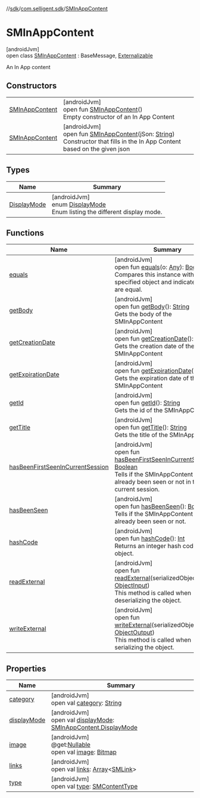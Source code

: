 //[sdk](../../../index.md)/[com.selligent.sdk](../index.md)/[SMInAppContent](index.md)

# SMInAppContent

[androidJvm]\
open class [SMInAppContent](index.md) : BaseMessage, [Externalizable](https://developer.android.com/reference/kotlin/java/io/Externalizable.html)

An In App content

## Constructors

| | |
|---|---|
| [SMInAppContent](-s-m-in-app-content.md) | [androidJvm]<br>open fun [SMInAppContent](-s-m-in-app-content.md)()<br>Empty constructor of an In App Content |
| [SMInAppContent](-s-m-in-app-content.md) | [androidJvm]<br>open fun [SMInAppContent](-s-m-in-app-content.md)(jSon: [String](https://developer.android.com/reference/kotlin/java/lang/String.html))<br>Constructor that fills in the In App Content based on the given json |

## Types

| Name | Summary |
|---|---|
| [DisplayMode](-display-mode/index.md) | [androidJvm]<br>enum [DisplayMode](-display-mode/index.md)<br>Enum listing the different display mode. |

## Functions

| Name | Summary |
|---|---|
| [equals](equals.md) | [androidJvm]<br>open fun [equals](equals.md)(o: [Any](https://kotlinlang.org/api/latest/jvm/stdlib/kotlin/-any/index.html)): [Boolean](https://kotlinlang.org/api/latest/jvm/stdlib/kotlin/-boolean/index.html)<br>Compares this instance with the specified object and indicates if they are equal. |
| [getBody](get-body.md) | [androidJvm]<br>open fun [getBody](get-body.md)(): [String](https://developer.android.com/reference/kotlin/java/lang/String.html)<br>Gets the body of the SMInAppContent |
| [getCreationDate](get-creation-date.md) | [androidJvm]<br>open fun [getCreationDate](get-creation-date.md)(): [Long](https://kotlinlang.org/api/latest/jvm/stdlib/kotlin/-long/index.html)<br>Gets the creation date of the SMInAppContent |
| [getExpirationDate](get-expiration-date.md) | [androidJvm]<br>open fun [getExpirationDate](get-expiration-date.md)(): [Long](https://kotlinlang.org/api/latest/jvm/stdlib/kotlin/-long/index.html)<br>Gets the expiration date of the SMInAppContent |
| [getId](get-id.md) | [androidJvm]<br>open fun [getId](get-id.md)(): [String](https://developer.android.com/reference/kotlin/java/lang/String.html)<br>Gets the id of the SMInAppContent |
| [getTitle](get-title.md) | [androidJvm]<br>open fun [getTitle](get-title.md)(): [String](https://developer.android.com/reference/kotlin/java/lang/String.html)<br>Gets the title of the SMInAppContent |
| [hasBeenFirstSeenInCurrentSession](has-been-first-seen-in-current-session.md) | [androidJvm]<br>open fun [hasBeenFirstSeenInCurrentSession](has-been-first-seen-in-current-session.md)(): [Boolean](https://kotlinlang.org/api/latest/jvm/stdlib/kotlin/-boolean/index.html)<br>Tells if the SMInAppContent has already been seen or not in the current session. |
| [hasBeenSeen](has-been-seen.md) | [androidJvm]<br>open fun [hasBeenSeen](has-been-seen.md)(): [Boolean](https://kotlinlang.org/api/latest/jvm/stdlib/kotlin/-boolean/index.html)<br>Tells if the SMInAppContent has already been seen or not. |
| [hashCode](hash-code.md) | [androidJvm]<br>open fun [hashCode](hash-code.md)(): [Int](https://kotlinlang.org/api/latest/jvm/stdlib/kotlin/-int/index.html)<br>Returns an integer hash code for this object. |
| [readExternal](read-external.md) | [androidJvm]<br>open fun [readExternal](read-external.md)(serializedObject: [ObjectInput](https://developer.android.com/reference/kotlin/java/io/ObjectInput.html))<br>This method is called when deserializing the object. |
| [writeExternal](write-external.md) | [androidJvm]<br>open fun [writeExternal](write-external.md)(serializedObject: [ObjectOutput](https://developer.android.com/reference/kotlin/java/io/ObjectOutput.html))<br>This method is called when serializing the object. |

## Properties

| Name | Summary |
|---|---|
| [category](category.md) | [androidJvm]<br>open val [category](category.md): [String](https://developer.android.com/reference/kotlin/java/lang/String.html) |
| [displayMode](display-mode.md) | [androidJvm]<br>open val [displayMode](display-mode.md): [SMInAppContent.DisplayMode](-display-mode/index.md) |
| [image](image.md) | [androidJvm]<br>@get:[Nullable](https://developer.android.com/reference/kotlin/androidx/annotation/Nullable.html)<br>open val [image](image.md): [Bitmap](https://developer.android.com/reference/kotlin/android/graphics/Bitmap.html) |
| [links](links.md) | [androidJvm]<br>open val [links](links.md): [Array](https://kotlinlang.org/api/latest/jvm/stdlib/kotlin/-array/index.html)&lt;[SMLink](../-s-m-link/index.md)&gt; |
| [type](type.md) | [androidJvm]<br>open val [type](type.md): [SMContentType](../-s-m-content-type/index.md) |
